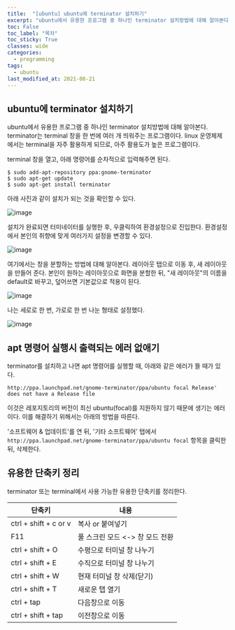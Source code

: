 ```yaml
---
title:  "[ubuntu] ubuntu에 terminator 설치하기"
excerpt: "ubuntu에서 유용한 프로그램 중 하나인 terminator 설치방법에 대해 알아본다."
toc: False
toc_label: "목차"
toc_sticky: True
classes: wide
categories:
  - programming
tags:
  - ubuntu
last_modified_at: 2021-08-21
---
```


## ubuntu에 terminator 설치하기
ubuntu에서 유용한 프로그램 중 하나인 terminator 설치방법에 대해 알아본다. terminator는 terminal 창을 한 번에 여러 개 띄워주는 프로그램이다. linux 운영체제에서는 terminal을 자주 활용하게 되므로, 아주 활용도가 높은 프로그램이다.

terminal 창을 열고, 아래 명령어를 순차적으로 입력해주면 된다.

```
$ sudo add-apt-repository ppa:gnome-terminator
$ sudo apt-get update
$ sudo apt-get install terminator  
```
아래 사진과 같이 설치가 되는 것을 확인할 수 있다.

<img src="{{ site.url }}{{ site.baseurl }}/assets/images/2021-08-21-[ubuntu]_ubuntu에_terminator_설치하기/terminator_install.png" alt="image"> 

설치가 완료되면 터미네이터를 실행한 후, 우클릭하여 환경설정으로 진입한다. 환경설정에서 본인의 취향에 맞게 여러가지 설정을 변경할 수 있다.

<img src="{{ site.url }}{{ site.baseurl }}/assets/images/2021-08-21-[ubuntu]_ubuntu에_terminator_설치하기/terminator_setting2.png" alt="image"> 

여기에서는 창을 분할하는 방법에 대해 알아본다. 레이아웃 탭으로 이동 후, 새 레이아웃을 만들어 준다. 본인이 원하는 레이아웃으로 화면을 분할한 뒤, "새 레이아웃"의 이름을 default로 바꾸고, 덮어쓰면 기본값으로 적용이 된다.

<img src="{{ site.url }}{{ site.baseurl }}/assets/images/2021-08-21-[ubuntu]_ubuntu에_terminator_설치하기/terminator_setting3.png" alt="image"> 

나는 세로로 한 번, 가로로 한 번 나눈 형태로 설정했다.

<img src="{{ site.url }}{{ site.baseurl }}/assets/images/2021-08-21-[ubuntu]_ubuntu에_terminator_설치하기/terminator_setting4.png" alt="image"> 

## apt 명령어 실행시 출력되는 에러 없애기
terminator를 설치하고 나면 apt 명령어를 실행할 때, 아래와 같은 에러가 뜰 때가 있다.

```
http://ppa.launchpad.net/gnome-terminator/ppa/ubuntu focal Release' does not have a Release file
```

이것은 레포지토리의 버전이 최신 ubuntu(focal)를 지원하지 않기 때문에 생기는 에러이다. 이를 해결하기 위해서는 아래의 방법을 따른다.

'소프트웨어 & 업데이트'를 연 뒤, '기타 소프트웨어' 탭에서 `http://ppa.launchpad.net/gnome-terminator/ppa/ubuntu focal` 항목을 클릭한 뒤, 삭제한다.

## 유용한 단축키 정리
terminator 또는 terminal에서 사용 가능한 유용한 단축키를 정리한다.

|단축키|내용|
|---|---|
|ctrl + shift + c or v|복사 or 붙여넣기|
|F11|풀 스크린 모드 <-> 창 모드 전환|
|ctrl + shift + O|수평으로 터미널 창 나누기|
|ctrl + shift + E|수직으로 터미널 창 나누기|
|ctrl + shift + W|현재 터미널 창 삭제(닫기)|
|ctrl + shift + T|새로운 탭 열기|
|ctrl + tap|다음창으로 이동|
|ctrl + shift + tap|이전창으로 이동|